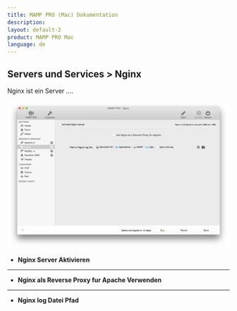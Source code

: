 ```yaml
---
title: MAMP PRO (Mac) Dokumentation
description: 
layout: default-2
product: MAMP PRO Mac
language: de
---
```


## Servers und Services > Nginx

Nginx ist ein Server ....

![MAMP](Nginx.png)


*  **Nginx Server Aktivieren**  

---

*  **Nginx als Reverse Proxy fur Apache Verwenden**  

---

*  **Nginx log Datei Pfad**  
